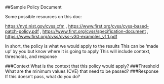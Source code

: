 ##Sample Policy Document

Some possible resources  on this doc:

https://nvd.nist.gov/cvss.cfm , https://www.first.org/cvss/cvss-based-patch-policy.pdf , https://www.first.org/cvss/specification-document , https://www.first.org/cvss/cvss-v30-examples_v1.1.pdf

In short, the policy is what we would apply to the results
	This can be ‘made up’ by you but know where it is going to apply
	This will include context, thresholds, and response

###Context
What is the context that this policy would apply? 
###Threshold
What are the minimum values (CVE) that need to be passed? 
###Response
If this doesn’t pass, what do you do? 
